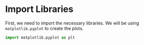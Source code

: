 # Import Libraries

First, we need to import the necessary libraries. We will be using `matplotlib.pyplot` to create the plots.

```python
import matplotlib.pyplot as plt
```
